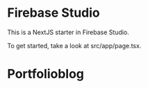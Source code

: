 # Firebase Studio

This is a NextJS starter in Firebase Studio.

To get started, take a look at src/app/page.tsx.
# Portfolioblog
